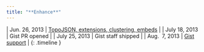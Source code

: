 ```yaml
---
title: "**Enhance**"
---
```


| Jun. 26, 2013 | [TopoJSON, extensions, clustering, embeds](https://github.com/blog/1541-geojson-rendering-improvements) |
| July 18, 2013 | Gist PR opened |
| July 25, 2013 | Gist staff shipped |
| Aug. &nbsp;7, 2013 | [Gist support](https://github.com/blog/1576-gist-meets-geojson) |
{: .timeline }
